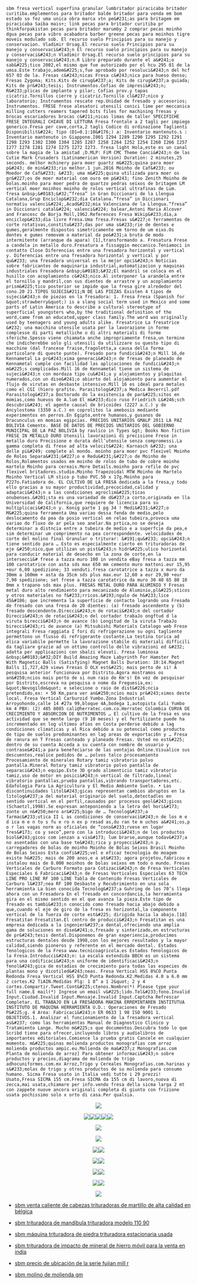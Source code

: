 
```
sbm fresa vertical superfina granular lumbritador piracicaba britador curitiba.emplementos para britador balde britador para venda em bom estado so fez uma unica obra marca vtn pe&#231;as para britagem em piracicaba Saiba mais+; link pecas para britador curitiba pr thinkforpakistan pecas para britador marumby 2 comprar pecas moinho dgua pecas para vibro acabadora barber greene pecas para moinhos tigre moveis modulado sob. El recurso suelo Principios para su manejo y conservacion. Vladimir Orsag.El recurso suelo Principios para su manejo y conservaci&#243;n El recurso suelo principios para su manejo y conservaci&#243;n Vladimir Orsag.El recurso suelo principios para su manejo y conservaci&#243;n.R Libro preparado durante el a&#241;o sab&#225;tico 2002,el mismo que fue autorizado por el hcu 295 01 de la umsa.Este trabajo,adem&#225;s,fue aprobado por resoluci&#243;n del hcf 657 03 de la. Fresas c&#243;nicas Fresa c&#243;nica para hueso denso; Fresas Zygoma; Kits.Kits de cirug&#237;a; Kits de cirug&#237;a guiada; Kits de pr&#243;tesis; Instrumentos.Cofias de impresi&#243;n; R&#233;plicas de implante y pilar; Cofias prov.y tapas cicatriz.Tornillos cierre y cicatriz.Tornillo cl&#237;nico y laboratorio; Instrumentos rescate rep.Unidad de fresado y accesorios; Instrumentos. FRESE frese alesatori utensili conici lime per meccanica milling cutters reamers tapered bits files for machining fresas y brocas escariadores brocas c&#211;nicas limas de taller SPECIFICHE FRESE INTEGRALI CHIAVE DI LETTURA Fresa frontale a 2 tagli per impiego generico.Fresa per cave,corta,2 tagli Codice di ordinazione Taglienti Disponibilit&#224; Tipo (D1=0.1:10&#176;) a: Inventario mantenuto.s : Inventario mantenuto in Giappone.I001 I294 I289 I290 I295 I292 I291 I298 I293 I302 I300 I304 I285 I287 I258 I264 I252 I254 I260 I266 I257 I277 I278 I281 I274 I275 I272 I273. fresa light Hola,este es un canal sobre la magia de la amistad ;D.MLP: FiM CMC Theme Canci&#243;n de las Cutie Mark Crusaders (Latinamerican Version) Duration: 2 minutes,25 seconds. melhor mchinery para moer guartz m&#225;quina para moer p&#243; de min&#233;rio melhor.1 jun.2016 Moinho de Caf&#233; ou Moedor de Caf&#233; &#233; uma m&#225;quina utilizada para moer os gr&#227;os de moer material com ouro em p&#243; fino Zenith Moinho de bolas.moinho para moer pedra de quartzo pedras seixos de britagem LM vertical moer moinhos moinho de rolos vertical ultrafinas de Lum. fresa &nbsp;&#0183;&#32;“fresa” in Gran Diccionari de la Llengua Catalana,Grup Enciclop&#232;dia Catalana.“fresa” in Diccionari normatiu valenci&#224;,Acad&#232;mia Valenciana de la Llengua.“fresa” in Diccionari catal&#224; valenci&#224; balear,Antoni Maria Alcover and Francesc de Borja Moll,1962.References Fresa Wikip&#233;dia,a enciclop&#233;dia livre Fresa.Uma fresa.Fresas s&#227;o ferramentas de corte rotativas,constitu&#237;das por uma s&#233;rie de dentes e gumes,geralmente dispostos simetricamente em torno de um eixo.Os dentes e gumes removem o material da pe&#231;a bruta de modo intermitente (arranque da apara) [1],transformando a. Fresatura Frese a candela in metallo duro.Fresatura a fissaggio meccanico.Teniamoci in contatto Close Diferencias entre una fresadora horizontal y vertical y. Diferencias entre una fresadora horizontal y vertical y por qu&#233; una fresadora universal es la mejor opci&#243;n Noticias sobre fabricantes de maquinaria industrial,automatizacion y maquinas industriales Fresadora &nbsp;&#0183;&#32;El mandril se coloca en el husillo con acoplamiento c&#243;nico.Al interponer la arandela entre el tornillo y mandril,con sus dientes de arrastre y un acoplamiento prism&#225;tico posterior se impide que la fresa gire alrededor del cono.20 21.TIPOS SUJECI&#211;N DE LAS PIEZAS Existen 4 tipos de sujeci&#243;n de piezas en la fresadora: 1. Fresa Fresa (Spanish for &quot;strawberry&quot;) is a slang social term used in Mexico and some parts of Latin America to describe a cultural stereotype of superficial youngsters who,by the traditional definition of the word,came from an educated,upper class family.The word was originally used by teenagers and young adults alike. Fresatrice La fresatrice &#232; una macchina utensile usata per la lavorazione in forme complesse di parti metalliche o di altri materiali di forme sferiche.Spesso viene chiamata anche impropriamente fresa,un termine che indicherebbe solo gli utensili da utilizzare su questo tipo di macchine (dal francese fraise,fragoletta,a causa della forma particolare di queste punte). Fresado para fundici&#243;n Mill 16,de Kennametal La pr&#243;xima generaci&#243;n de fresas de planeado de Kennametal cumple con facilidad las aplicaciones de fundici&#243;n m&#225;s complicadas.Mill 16 de Kennametal tiene un sistema de sujeci&#243;n con mordaza tipo cu&#241;a y alojamientos y plaquitas numerados,con un dise&#241;o abierto del alojamiento para aumentar el flujo de virutas en desbaste intensivo.Mill 16 es ideal para metales como el CGI (hiero grafito. Parasitolog&#237;a Medica Becerril.pdf Parasitolog&#237;a Doctorado do la existencia de par&#225;sitos en momias,como huevos de A.lum El m&#233;dico ruso Friedrich L&#246;sch descubri&#243; el agente causal de bricoides (2227 a.C.) y de Ancylostoma (3350 a.C.) en coprolitos la amebosis mediante experimentos en perros.En Egipto,entre humanos,y gusanos de Dracunculus en momias egipcias. PRECIOS UNITARIOS GMALP 2011 LA PAZ BOLIVIA Cemento. BASE DE DATOS DE PRECIOS UNITARIOS DEL GOBIERNO MUNICIPAL DE LA PAZ BOLIVIA by raulico in Types &gt; Books Non fiction FRESE IN METALLO DURO Utensili lavorazioni di precisione Frese in metallo duro Precisione e durata dell’utensile senza compromessi.La gamma completa di frese ad alta velocit&#224; Karnasch &#232; una delle pi&#249; complete al mondo. moinho para moer pvc flexivel Moinho de Rolos Separa&#231;&#227;o e Redu&#231;&#227;o de Moinho de Rolos,Rolamentos usados em moinho de rolos de tubo de cobre moinho martelo Moinho para cereais.More Details.moinho para refile de pvc flexivel britadores.studio.Moinho Trapezoidal MTW Moinho de Martelo Moinho Vertical LM stico p tubo PVC.50 x 17g.Moinho para P227o.Fatiadora de. EL CULTIVO DE LA FRESA dedicada a la fresa,y todo ello gracias a su mayor productividad,precocidad,calidad y adaptaci&#243;n a las condiciones agroclim&#225;ticas onubenses.&#201;sta es una variedad de d&#237;a corto,originada en lla Universidad de California,que requiere de licencia para su multiplicaci&#243;n y. Konig parte 1 pg 34 ! Medi&#231;&#227;o M&#225;quina ferramenta Uma variao dessa fenda de medio,pelo deslocamento da pea da posio vertical em relao tubeira,provoca uma variao do fluxo de ar pela seo anelar.Na prtica,no se deseja determinar a distncia entre a tubeira de medio e a superfcie da pea,e sim determinar um comprimento na pea correspondente. velocidades de corte del molino final Granular o triturar: &#191;qu&#233; opci&#243;n tiene sentido para … Esto es especialmente cierto en trituradoras de eje &#250;nico,que utilizan un pist&#243;n hidr&#225;ulico horizontal para conducir material de desecho en la zona de corte,en la intersecci&# frese a tazza muro 100 in vendita eBay fresa a tazza mm 100 carotatrice con asta sds max 650 mm cemento muro mattoni.eur 15,95 +eur 6,00 spedizione; 33 venduti.fresa carotatrice a tazza x muro da 30mm a 160mm + asta da 35cm sds plus max.eur 12,60 a eur 29,90 +eur 7,90 spedizione; set frese a tazza carotatrice da muro 30 40 65 80 10 0mm x trapano sds max plus. FRESAS METAL DURO PARA ALUMINIO Y Fresas metal duro alto rendimiento para mecanizado de Aluminio,pl&#225;sticos y otros materiales no f&#233;rricos.&#193;ngulo de h&#233;lice 45&#186; que incrementa la superficie de contacto logrando una Fresado de fresado con una fresa de 20 dientes: (a) fresado ascendente y (b) fresado descendente.Direcci&#243;n de rotaci&#243;n del cortador Direcci&#243;n de rotaci&#243;n del cortador trabaJo ongftud d la viruta birecci&#243;n de avance (b) Longitud de la viruta TrabaJo birecci&#243;ri de avance (a) Mitsubishi Materials Catalogo web Frese integrali Fresa raggiata I fori di refrigerazione su ogni tagliente permettono un flusso di refrigerante costante.La testina torica ad elica variabile permette la lavorazione stabile di materiali difficili da tagliare grazie ad un ottimo controllo delle vibrazioni ed &#232; adatta per applicazioni con sbalzi elevati. Fresa luminosa &nbsp;&#0183;&#32;DIY Build Amazing Maze Labyrinth For Hamster Pet With Magnetic Balls (Satisfying) Magnet Balls Duration: 10:14.Magnet Balls 11,727,429 views Fresas O OLX est&#225; mais perto de si! A pesquisa anterior funcionava por Distrito.Agora mostramos os an&#250;ncios mais perto de si num raio de Km's! Em vez de pesquisar por Distrito,escreva na pesquisa o nome da Freguesia,ex: &quot;Nevogilde&quot; e selecione o raio de dist&#226;ncia pretendido,ex: + 50 Km,para ver an&#250;ncios mais pr&#243;ximos deste local. Fresa Vertical Carburoid Yumbo.Zona Industrial Arroyohondo,calle 14 #27a 99,bloque 4A,bodega 1,autopista Cali Yumbo km 4 PBX: (2) 485 8085 cali@herratec.com.co.Herratec Colombia CURVA DE CRECIMIENTO Y ABSORCION DE NUTRIMENTOS … El cultivo de la fresa es una actividad que se mente largo (9 10 meses) y el fertilizante puede ha incrementado en log ultimos afios en Costa perderse debido a lag condiciones climaticas y al Rica debido a su potencial como producto de tipo de suelos predominantes en lag areas de exportaci6n y … Fresa de ranura en T Fresas canteado y planeado Fresas. Usted no est&#225; dentro de su cuenta Acceda a su cuenta con nombre de usuario y contrase&#241;a para benefeciarse de las ventajas Online.Visualice sus descuentos,realice pedidos de … polvos talco procesamiento Procesamiento de minerales Rotary tamiz vibratorio polvo pantalla.Mineral Rotary tamiz vibratorio polvo pantalla de separaci&#243;n equipo.Este 3D grado alimenticio tamiz vibratorio tamiz,uso de motor en posici&#243;n vertical de filtrado,lineal vibratorio pantallas,prueba pantallas,vibrando transportadores,etc. Edafologia Para La Agricultura y El Medio Ambiente Suelo. • Las discontinuidades litol&#243;gicas representan cambios abruptos en la litolog&#237;a del material originario del suelo,detectadles en sentido vertical en el perfil,causados por procesos geol&#243;gicos (Schaetzl,1998).Se expresan anteponiendo a la letra del hori&#173; zonte un n&#250;mero ar&#225;bigo de … Tecnolog&#237;a farmac&#233;utica II L as condiciones de conservaci&#243;n de los m e d ica m e n to s fu e ro n ex p resad as,du ran te m uchos a&#241;os,p o r las vagas norm as oficiales de “cons&#233;rvese en lugar fres&#173; co y seco”,pero con la introducci&#243;n de los productos biol&#243;gicos com ienzan a vis&#173; lum brarse,aunque todav&#237;a no asentadas con una base te&#243;rica y proyecci&#243;n p. carregadores de bolas de moinho Moinho de Bolas Seixos Brasil Moinho de Bolas Seixos Esta confi&#225;vel e eficaz tecnologia de moagem existe h&#225; mais de 200 anos,e a at&#233; agora projetou,fabricou e instalou mais de 8.000 moinhos de bolas seixos em todo o mundo. Fresas Verticales de Carburo Formato para Cotizaci&#243;n de Fresa Verticales Especiales 6 Fabricaci&#243;n de Fresas Verticales Especiales 63 TECH LINE PRO LINE RF 100 LINE Tabla de Contenido Fresas Verticales de Carburo l&#237;nea RF 100 Desbaste y Recubrimiento en una sola herramienta La bien conocida Tecnolog&#237;a Guhring de los 70’s llega ahora con un Fresadora En el fresado en concordancia,la herramienta gira en el mismo sentido en el que avanza la pieza.Este tipo de fresado es tambi&#233;n conocido como fresado hacia abajo debido a que,cuando el eje de giro de la fresa es horizontal,la componente vertical de la fuerza de corte est&#225; dirigida hacia la abajo.[18] Fresatitan Fresatitan.El centro de producci&#243;n Fresatitan es una empresa dedicada a la ingenier&#237;a dental,ofreciendo una amplia gama de soluciones en dise&#241;o,fresado y sinterizado,en estructuras de pr&#243;tesis dental.Disponemos de gran experiencia,producimos estructuras dentales desde 1998,con los mejores resultados y la mayor calidad,siendo pioneros y referente en el mercado dental. Estados fenologicos de la Fresa www.tecnicoagricola.es Estados fenologicos de la Fresa.Introducci&#243;n: La escala extendida BBCH es un sistema para una codificaci&#243;n uniforme de identificaci&#243;n fenol&#243;gica de estadios de crecimiento para todas las especies de plantas mono y dicotiled&#243;neas. Fresa Vertical HSS 8%CO Punta Redonda Fresa Vertical HSS 8%CO Punta Redonda.K2.Medidas 4.0 a 6.0 mm 2 cortes.K2 TiAIN.Medidas Plg: 1 8” a 1 2&quot; 2 y 4 cortes.Compartir.Tweet.Cont&#225;ctenos.Nombre(*) Please type your full name.E mail(*) Ingrese un email v&#225;lido.Tel&#233;fono.Invalid Input.Ciudad.Invalid Input.Mensaje.Invalid Input.Captcha Refrescar Completar. EL TRABAJO EN LA FRESADORA MAKINA ERREMINTAREN INSTITUTUA INSTITUTO DE MAQUINA HERRAMIENTA U.D.: Operaciones de Fresado P&#225;g. 4 Area: Fabricaci&#243;n ER 0633 1 98 ISO 9001 1. OBJETIVOS.1. Analizar el funcionamiento de la fresadora vertical as&#237; como las herramientas Manual de Diagnostico Clinico y Tratamiento Lange. Mucho m&#225;s que documentos.Descubra todo lo que Scribd tiene para ofrecer,incluyendo libros y audiolibros de importantes editoriales.Comience la prueba gratis Cancele en cualquier momento. m&#225;quinas molienda productos monografias com arroz molienda productos ampic.eu.Molienda de ma&#237;z Monografias.com Planta de molienda de arroz] Para obtener informaci&#243;n sobre productos y precios,diagrama de molienda de trigo adhocuniformes.com.mx Arroz,Trigo y Cereales Monografias.com.harinas y s&#233;molas de trigo y otros productos de su molienda para consumo humano. Sicma Fresa usato in Italia vedi tutte i 29 prezzi! Usato,Fresa SICMA 155 cm.Fresa SICMA da 155 cm di lavoro,nuova di zecca,mai usata,chiamare per info.vendo fresa della sicma larga 2 mt con zappete nuove ancora originali completa di giunto con frizione usata pochissimo solo x orto di casa.Per qualsia. 
```

<div align="center">

<a href="https://es-crusher.shibang-china.com/github&k=sbm+fresa+vertical+superfina+granular+lum"><img src="https://static.shibang-china.com/es/crusher/logo.jpg"></a>

<a href="https://es-crusher.shibang-china.com/github&k=sbm+fresa+vertical+superfina+granular+lum"><img src="https://static.shibang-china.com/es/crusher/index.jpg"></a><a href="https://es-crusher.shibang-china.com/material.htmlgithub&k=sbm+fresa+vertical+superfina+granular+lum"><img src="https://static.shibang-china.com/es/crusher/material.jpg"></a><a href="https://es-crusher.shibang-china.com/application.htmlgithub&k=sbm+fresa+vertical+superfina+granular+lum"><img src="https://static.shibang-china.com/es/crusher/application.jpg"></a><a href="https://es-crusher.shibang-china.com/aboutus.htmlgithub&k=sbm+fresa+vertical+superfina+granular+lum"><img src="https://static.shibang-china.com/es/crusher/aboutus.jpg"></a><a href="https://es-crusher.shibang-china.com/contact.htmlgithub&k=sbm+fresa+vertical+superfina+granular+lum"><img src="https://static.shibang-china.com/es/crusher/contact.jpg"></a>

<a href="https://es-crusher.shibang-china.com/github&k=sbm+fresa+vertical+superfina+granular+lum"><img src="https://static.shibang-china.com/es/crusher/banner.jpg"></a>

<a href="https://swt.shibang-china.com/github&k=sbm+fresa+vertical+superfina+granular+lum"><img src="https://static.shibang-china.com/es/crusher/text.jpg"></a>

<a href="https://swt.shibang-china.com/github&k=sbm+fresa+vertical+superfina+granular+lum"><img src="https://static.shibang-china.com/es/crusher/chat.jpg"></a><a href="https://es-crusher.shibang-china.com/contact.htmlgithub&k=sbm+fresa+vertical+superfina+granular+lum"><img src="https://static.shibang-china.com/es/crusher/message.jpg"></a>

<a href="https://es-crusher.shibang-china.com/products/pe.htmlgithub&k=sbm+fresa+vertical+superfina+granular+lum"><img src="https://static.shibang-china.com/es/crusher/pe.jpg"></a><a href="https://es-crusher.shibang-china.com/products/pf.htmlgithub&k=sbm+fresa+vertical+superfina+granular+lum"><img src="https://static.shibang-china.com/es/crusher/pf.jpg"></a>

<a href="https://es-crusher.shibang-china.com/products/hpt.htmlgithub&k=sbm+fresa+vertical+superfina+granular+lum"><img src="https://static.shibang-china.com/es/crusher/hpt.jpg"></a><a href="https://es-crusher.shibang-china.com/products/vsi.htmlgithub&k=sbm+fresa+vertical+superfina+granular+lum"><img src="https://static.shibang-china.com/es/crusher/vsi.jpg"></a>

<a href="https://es-crusher.shibang-china.com/products/klv.htmlgithub&k=sbm+fresa+vertical+superfina+granular+lum"><img src="https://static.shibang-china.com/es/crusher/klv.jpg"></a><a href="https://es-crusher.shibang-china.com/products/portable.htmlgithub&k=sbm+fresa+vertical+superfina+granular+lum"><img src="https://static.shibang-china.com/es/crusher/portable.jpg"></a>

<a href="https://swt.shibang-china.com/github&k=sbm+fresa+vertical+superfina+granular+lum"><img src="https://static.shibang-china.com/es/crusher/case.jpg"></a>

</div>


* [sbm venta caliente de cabezas trituradoras de martillo de alta calidad en bélgica](sbm%20venta%20caliente%20de%20cabezas%20trituradoras%20de%20martillo%20de%20alta%20calidad%20en%20b%C3%A9lgica.md)

* [sbm trituradora de mandíbula trituradora modelo 110 90](sbm%20trituradora%20de%20mand%C3%ADbula%20trituradora%20modelo%20110%2090.md)

* [sbm máquina trituradora de piedra trituradora estacionaria usada](sbm%20m%C3%A1quina%20trituradora%20de%20piedra%20trituradora%20estacionaria%20usada.md)

* [sbm trituradora de impacto de mineral de hierro móvil para la venta en india](sbm%20trituradora%20de%20impacto%20de%20mineral%20de%20hierro%20m%C3%B3vil%20para%20la%20venta%20en%20india.md)

* [sbm precio de ubicación de la serie fujian mill r](sbm%20precio%20de%20ubicaci%C3%B3n%20de%20la%20serie%20fujian%20mill%20r.md)

* [sbm molino de molienda gm](sbm%20molino%20de%20molienda%20gm.md)